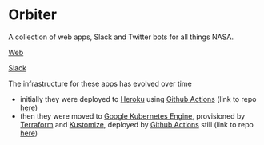 # Orbiter

A collection of web apps, Slack and Twitter bots for all things NASA.

[Web](./web)

[Slack](./slack)

The infrastructure for these apps has evolved over time

* initially they were deployed to [Heroku](https://www.heroku.com) using [Github Actions](https://github.com/admanaut/orbiter/actions) (link to repo [here](https://github.com/admanaut/orbiter/tree/144ec7544461ee08fff94f37d637f6d43ac7e405))
* then they were moved to [Google Kubernetes Engine](https://cloud.google.com/kubernetes-engine/), provisioned by [Terraform](https://www.terraform.io) and [Kustomize](https://kustomize.io), deployed by [Github Actions](https://github.com/admanaut/orbiter/actions) still (link to repo [here](https://github.com/admanaut/orbiter/tree/01d4f090fdc7b9e9f37ab016c29e33ccabf0d919))
